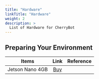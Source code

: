 ```yaml
---
title: "Hardware"
linkTitle: "Hardware"
weight: 2
description: >
  List of Hardware for CherryBot
---
```


## Preparing Your Environment

|Items        |   Link        | Reference  |
| ------------- |:-------------:| -----:|
| Jetson Nano 4GB| [Buy](https://www.tannatechbiz.com/brand/nvidia/nvidia-development-board.html) |  |
 
